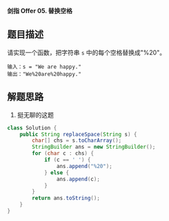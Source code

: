 **剑指 Offer 05. 替换空格**

## 题目描述

请实现一个函数，把字符串 `s` 中的每个空格替换成"%20"。

```
输入：s = "We are happy."
输出："We%20are%20happy."
```

## 解题思路

1. 挺无聊的这题

```java
class Solution {
    public String replaceSpace(String s) {
        char[] chs = s.toCharArray();
        StringBuilder ans = new StringBuilder();
        for (char c : chs) {
            if (c == ' ') {
                ans.append("%20");
            } else {
                ans.append(c);
            }
        }
        return ans.toString();
    }
}
```